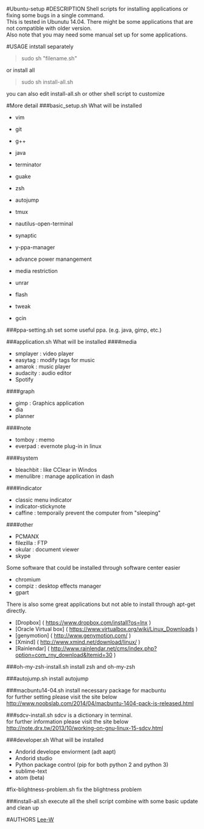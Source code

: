 #Ubuntu-setup
#DESCRIPTION
Shell scripts for installing applications or fixing some bugs in a single command.  
This is tested in Ubunutu 14.04. There might be some applications that are not compatible with older version.  
Also note that you may need some manual set up for some applications.


#USAGE
intstall separately
> sudo sh "filename.sh"

or install all

> sudo sh install-all.sh

you can also edit install-all.sh or other shell script to customize  


#More detail
###basic_setup.sh
What will be installed
- vim
- git
- g++
- java

- terminator
- guake
- zsh
- autojump
- tmux
- nautilus-open-terminal

- synaptic
- y-ppa-manager
- advance power manangement
- media restriction
- unrar

- flash
- tweak
- gcin


###ppa-setting.sh
set some useful ppa. (e.g. java, gimp, etc.)

###application.sh
What will be installed
####media
- smplayer : video player
- easytag : modify tags for music
- amarok : music player
- audacity : audio editor
- Spotify

####graph
- gimp : Graphics application
- dia
- planner

####note
- tomboy : memo
- everpad : evernote plug-in in linux

####system
- bleachbit : like CClear in Windos
- menulibre : manage application in dash

####indicator
- classic menu indicator
- indicator-stickynote
- caffine : temporaily prevent the computer from "sleeping"

####other
- PCMANX
- filezilla : FTP
- okular : document viewer
- skype  

Some software that could be installed through software center easier
- chromium
- compiz : desktop effects manager
- gpart

There is also some great applications but not able to install through apt-get directly.  
- [Dropbox] ( https://www.dropbox.com/install?os=lnx )
- [Oracle Virtual box] ( https://www.virtualbox.org/wiki/Linux_Downloads )
- [genymotion] ( http://www.genymotion.com/ )
- [Xmind] ( http://www.xmind.net/download/linux/ )
- [Rainlendar] ( http://www.rainlendar.net/cms/index.php?option=com_rny_download&Itemid=30 )

###oh-my-zsh-install.sh
install zsh and oh-my-zsh

###autojump.sh
install autojump

###macbuntu14-04.sh
install necessary package for macbuntu  
for further setting please visit the site below  
http://www.noobslab.com/2014/04/macbuntu-1404-pack-is-released.html

###sdcv-install.sh
sdcv is a dictionary in terminal.  
for further information please visit the site below  
http://note.drx.tw/2013/10/working-on-gnu-linux-15-sdcv.html

###developer.sh
What will be installed
- Andorid develope enviorment (adt aapt)
- Andorid studio
- Python package control (pip for both python 2 and python 3)
- sublime-text
- atom (beta)

#fix-blightness-problem.sh
fix the blightness problem

###install-all.sh
execute all the shell script combine with some basic update and clean up


#AUTHORS
[Lee-W](https://github.com/Lee-W/)
